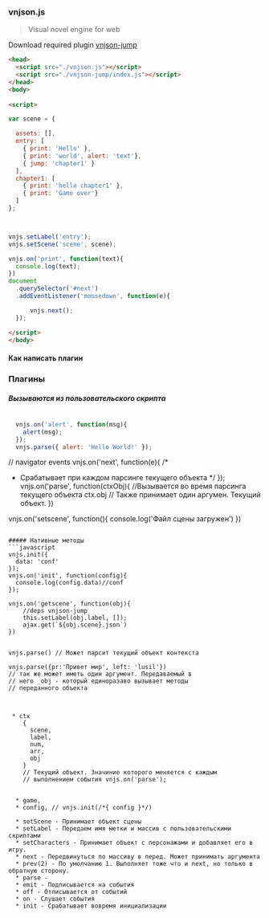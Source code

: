 ### vnjson.js

> Visual novel engine for web

Download required plugin
[vnjson-jump]('https://github.com/vnjson/vnjson-jump')

```html
<head>
  <script src="./vnjson.js"></script>
  <script src="./vnjson-jump/index.js"></script>
</head>
<body>
  
<script>

var scene = { 

  assets: [],
  entry: [
    { print: 'Hello' },
    { print: 'world', alert: 'text'},
    { jump: 'chapter1' }
  ],
  chapter1: [
    { print: 'hello chapter1' },
    { print: 'Game over'}
  ]
};



vnjs.setLabel('entry');
vnjs.setScene('scene', scene);

vnjs.on('print', function(text){
  console.log(text);
})
document
  .querySelector('#next')
  .addEventListener('mousedown', function(e){

      vnjs.next();
  });

</script>
</body>

```





#### Как написать плагин

### Плагины



##### Вызываются из пользовательского скрипта
```javascript

  vnjs.on('alert', function(msg){
    alert(msg);
  });
  vnjs.parse({ alert: 'Hello World!' });

```


// navigator events
vnjs.on('next', function(e){
  /*
   * Срабатывает при каждом парсинге текущего объекта
   */
});
vnjs.on('parse', function(ctxObj){
  //Вызывается во время парсинга текущего объекта ctx.obj
  // Также принимает один аргумен. Текущий объект.
})




vnjs.on('setscene', function(){
  console.log('Файл сцены загружен')
})



```

##### Нативные методы
```javascript
vnjs.init({
  data: 'conf'
});
vnjs.on('init', function(config){
  console.log(config.data)//conf
});

vnjs.on('getscene', function(obj){
    //deps vnjson-jump
    this.setLabel(obj.label, []);
    ajax.get(`${obj.scene}.json`)
})


vnjs.parse() // Может парсит текущий объект контекста

vnjs.parse({pr:'Привет мир', left: 'lusil'})
// так же может иметь один аргумент. Передаваемый в
// него _obj - который единоразаво вызывает методы
// переданного объекта



 * ctx 
    {
      scene,
      label,
      num,
      arr,
      obj
    }
    // Текущий объект. Значиние которого меняется с каждым
    // выполнением события vnjs.on('parse');


  * game,
  * config, // vnjs.init(/*{ config }*/)

  * setScene - Принимает объект сцены
  * setLabel - Передаем имя метки и массив с пользовательскими скриптами
  * setCharacters - Принимает объект с персонажами и добавляет его в игру.
  * next - Передвинуться по массиву в перед. Может принимать аргумента
  * prev(2) - По умолчанию 1. Выполняет тоже что и next, но только в обратную сторону.
  * parse - 
  * emit - Подписывается на события
  * off - Отписывается от событий
  * on - Слушает события
  * init - Срабатывает вовремя инициализации 

```